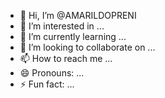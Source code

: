 - 👋 Hi, I’m @AMARILDOPRENI
- 👀 I’m interested in ...
- 🌱 I’m currently learning ...
- 💞️ I’m looking to collaborate on ...
- 📫 How to reach me ...
- 😄 Pronouns: ...
- ⚡ Fun fact: ...

<!---
AMARILDOPRENI/AMARILDOPRENI is a ✨ special ✨ repository because its `README.md` (this file) appears on your GitHub profile.
You can click the Preview link to take a look at your changes.
--->
